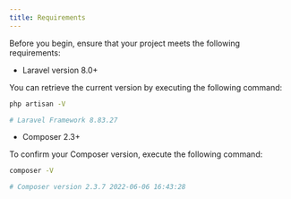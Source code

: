 ```yaml
---
title: Requirements
---
```

Before you begin, ensure that your project meets the following requirements:

- Laravel version 8.0+

You can retrieve the current version by executing the following command:

```bash
php artisan -V

# Laravel Framework 8.83.27
```

- Composer 2.3+

To confirm your Composer version, execute the following command:

```bash
composer -V

# Composer version 2.3.7 2022-06-06 16:43:28
```
